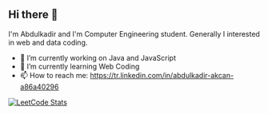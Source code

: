 ## Hi there 👋
I'm Abdulkadir and I'm Computer Engineering student. Generally I interested in web and data coding.

- 🔭 I’m currently working on Java and JavaScript
- 🌱 I’m currently learning Web Coding 
- 📫 How to reach me: https://tr.linkedin.com/in/abdulkadir-akcan-a86a40296

[![LeetCode Stats](https://leetcard.jacoblin.cool/kadrakcan)](https://leetcode.com/kadrakcan)




